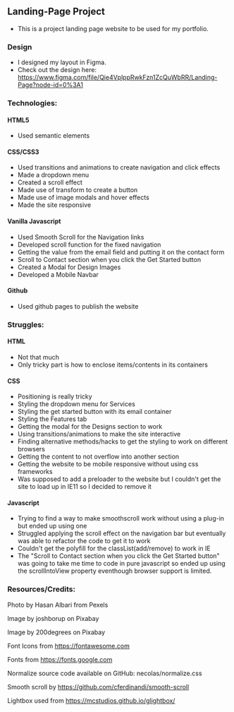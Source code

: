 ## Landing-Page Project
- This is a project landing page website to be used for my portfolio.

### Design

- I designed my layout in Figma. 
- Check out the design here: https://www.figma.com/file/Qie4VplppRwkFzn1ZcQuWbRR/Landing-Page?node-id=0%3A1


### Technologies:

#### HTML5
 - Used semantic elements 
#### CSS/CSS3
 - Used transitions and animations to create navigation and click effects
 - Made a dropdown menu
 - Created a scroll effect
 - Made use of transform to create a button
 - Made use of image modals and hover effects
 - Made the site responsive
#### Vanilla Javascript
 - Used Smooth Scroll for the Navigation links
 - Developed scroll function for the fixed navigation
 - Getting the value from the email field and putting it on the contact form
 - Scroll to Contact section when you click the Get Started button
 - Created a Modal for Design Images
 - Developed a Mobile Navbar
#### Github
 - Used github pages to publish the website

### Struggles:

#### HTML
 - Not that much
 - Only tricky part is how to enclose items/contents in its containers
#### CSS
 - Positioning is really tricky
 - Styling the dropdown menu for Services
 - Styling the get started button with its email container
 - Styling the Features tab
 - Getting the modal for the Designs section to work
 - Using transitions/animations to make the site interactive
 - Finding alternative methods/hacks to get the styling to work on different browsers
 - Getting the content to not overflow into another section
 - Getting the website to be mobile responsive without using css frameworks
 - Was supposed to add a preloader to the website but I couldn't get the site to load up in IE11 so I decided to remove it
#### Javascript
 - Trying to find a way to make smoothscroll work without using a plug-in but ended up using one
 - Struggled applying the scroll effect on the navigation bar but eventually was able to refactor the code to get it to work
 - Couldn't get the polyfill for the classList(add/remove) to work in IE
 - The "Scroll to Contact section when you click the Get Started button" was going to take me time to code in pure javascript so ended up using the scrollIntoView property eventhough browser support is limited.

### Resources/Credits:

Photo by Hasan Albari from Pexels

Image by joshborup on Pixabay

Image by 200degrees on Pixabay

Font Icons from https://fontawesome.com

Fonts from https://fonts.google.com

Normalize source code available on GitHub: necolas/normalize.css

Smooth scroll by https://github.com/cferdinandi/smooth-scroll

Lightbox used from https://mcstudios.github.io/glightbox/
